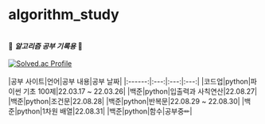 # algorithm_study
&nbsp;  
🤍 ***알고리즘 공부 기록용*** 🖤
&nbsp;  
&nbsp;  
[![Solved.ac Profile](http://mazassumnida.wtf/api/v2/generate_badge?boj=gmlwls608)](https://solved.ac/gmlwls608/)
&nbsp;  
&nbsp;  
|공부 사이트|언어|공부 내용|공부 날짜|
|:------:|:---:|:---:|:---:|
|코드업|python|파이썬 기초 100제|22.03.17 ~ 22.03.26|
|백준|python|입출력과 사칙연산|22.08.27|
|백준|python|조건문|22.08.28|
|백준|python|반복문|22.08.29 ~ 22.08.30|
|백준|python|1차원 배열|22.08.31|
|백준|python|함수|공부중✏|
